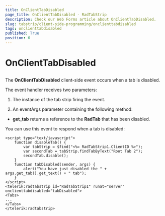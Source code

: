 ```yaml
---
title: OnClientTabDisabled
page_title: OnClientTabDisabled - RadTabStrip
description: Check our Web Forms article about OnClientTabDisabled.
slug: tabstrip/client-side-programming/onclienttabdisabled
tags: onclienttabdisabled
published: True
position: 6
---
```


# OnClientTabDisabled

## 

The **OnClientTabDisabled** client-side event occurs when a tab is disabled.

The event handler receives two parameters:

1. The instance of the tab strip firing the event.

1. An eventArgs parameter containing the following method:

* **get_tab** returns a reference to the **RadTab** that has been disabled.

You can use this event to respond when a tab is disabled:

````ASPNET
<script type="text/javascript">
    function disableTab() {
        var tabStrip = $find("<%= RadTabStrip1.ClientID %>");
        var secondTab = tabStrip.findTabByText("Root Tab 2");
        secondTab.disable();
    }
    function tabDisabled(sender, args) {
        alert("You have just disabled the " + args.get_tab().get_text() + " tab");
    }
</script>
<telerik:radtabstrip id="RadTabStrip1" runat="server" onclienttabdisabled="tabDisabled"> 
<Tabs>    
...
</Tabs>
</telerik:radtabstrip>
````


